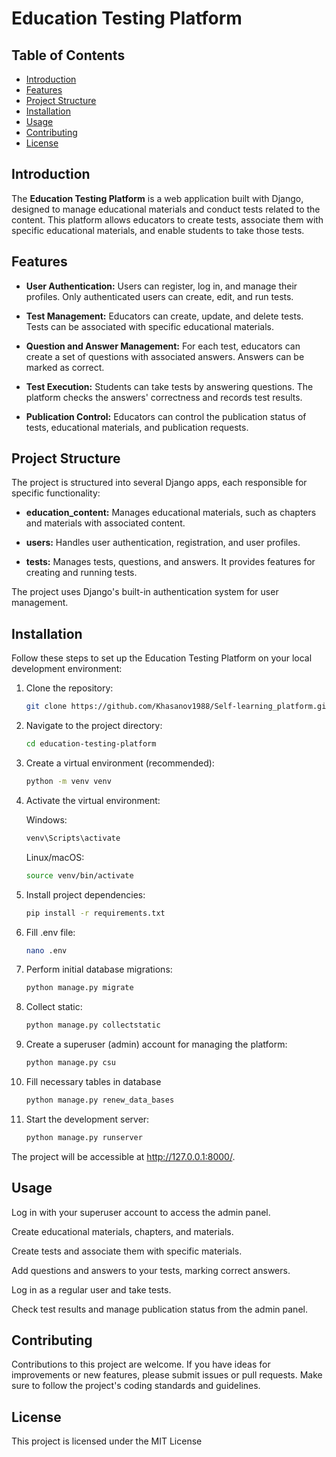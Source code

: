 # Education Testing Platform

## Table of Contents

- [Introduction](#introduction)
- [Features](#features)
- [Project Structure](#project-structure)
- [Installation](#installation)
- [Usage](#usage)
- [Contributing](#contributing)
- [License](#license)

## Introduction

The **Education Testing Platform** is a web application built with Django, designed to manage educational materials and
conduct tests related to the content. This platform allows educators to create tests, associate them with specific
educational materials, and enable students to take those tests.

## Features

- **User Authentication:** Users can register, log in, and manage their profiles. Only authenticated users can create,
  edit, and run tests.

- **Test Management:** Educators can create, update, and delete tests. Tests can be associated with specific educational
  materials.

- **Question and Answer Management:** For each test, educators can create a set of questions with associated answers.
  Answers can be marked as correct.

- **Test Execution:** Students can take tests by answering questions. The platform checks the answers' correctness and
  records test results.

- **Publication Control:** Educators can control the publication status of tests, educational materials, and publication
  requests.

## Project Structure

The project is structured into several Django apps, each responsible for specific functionality:

- **education_content:** Manages educational materials, such as chapters and materials with associated content.

- **users:** Handles user authentication, registration, and user profiles.

- **tests:** Manages tests, questions, and answers. It provides features for creating and running tests.

The project uses Django's built-in authentication system for user management.

## Installation

Follow these steps to set up the Education Testing Platform on your local development environment:

1. Clone the repository:
   ```bash
   git clone https://github.com/Khasanov1988/Self-learning_platform.git
   ```
2. Navigate to the project directory:
    ```bash
    cd education-testing-platform
    ```
3. Create a virtual environment (recommended):
    ```bash
    python -m venv venv
    ```
4. Activate the virtual environment:

   Windows:
    ```bash
    venv\Scripts\activate
    ```
   Linux/macOS:
    ```bash
    source venv/bin/activate
    ```
5. Install project dependencies:
    ```bash
    pip install -r requirements.txt
    ```
6. Fill .env file:
    ```bash
    nano .env
    ```
7. Perform initial database migrations:
    ```bash
    python manage.py migrate
    ```
8. Collect static:
    ```bash
    python manage.py collectstatic
    ```
9. Create a superuser (admin) account for managing the platform:
    ```bash
    python manage.py csu
    ```
10. Fill necessary tables in database
    ```bash
    python manage.py renew_data_bases
    ```
11. Start the development server:
    ```bash
    python manage.py runserver
    ```

The project will be accessible at http://127.0.0.1:8000/.

## Usage

Log in with your superuser account to access the admin panel.

Create educational materials, chapters, and materials.

Create tests and associate them with specific materials.

Add questions and answers to your tests, marking correct answers.

Log in as a regular user and take tests.

Check test results and manage publication status from the admin panel.

## Contributing

Contributions to this project are welcome. If you have ideas for improvements or new features, please submit issues or
pull requests. Make sure to follow the project's coding standards and guidelines.

## License

This project is licensed under the MIT License